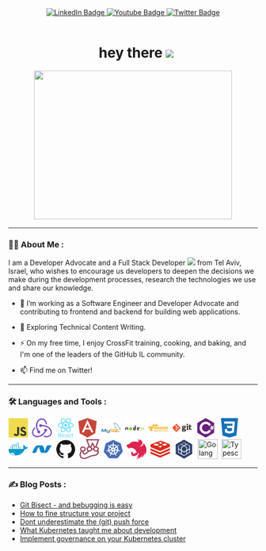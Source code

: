 <div align="center">
<div id="header">
<!--     <img src="https://media.giphy.com/media/M9gbBd9nbDrOTu1Mqx/giphy.gif" width="100"/> -->
    <div id="badges">
      <a href="https://www.linkedin.com/in/noaa-barki-159498163/">
        <img src="https://img.shields.io/badge/LinkedIn-blue?style=logo=linkedin&logoColor=white" alt="LinkedIn Badge"/>
      </a>
      <a href="https://www.youtube.com/user/noabarki8484">
        <img src="https://img.shields.io/badge/YouTube-red?style=logo=youtube&logoColor=white" alt="Youtube Badge"/>
      </a>
      <a href="https://twitter.com/BarkiNoaa">
        <img src="https://img.shields.io/badge/Twitter-blue?style=logo=twitter&logoColor=white" alt="Twitter Badge"/>
      </a>
    </div>
    <img src="https://komarev.com/ghpvc/?username=your-github-username&style=flat-square&color=blueviolet" alt=""/>
  </div>
  <h1>
       &nbsp;&nbsp;hey there
    <img src="https://media.giphy.com/media/hvRJCLFzcasrR4ia7z/giphy.gif" width="30px"/>
  </h1>
</div>
<div align="center">
  <img src="https://media.giphy.com/media/QC1TssrPbkD2menNfz/giphy.gif" width="400" height="300"/>
</div>

  ---

### :woman_technologist: About Me :
I am a Developer Advocate and a Full Stack Developer <img src="https://media.giphy.com/media/WUlplcMpOCEmTGBtBW/giphy.gif" width="30"> from Tel Aviv, Israel, who wishes to encourage us developers to deepen the decisions we make during the development processes, research the technologies we use and share our knowledge. 

- :telescope: I’m working as a Software Engineer and Developer Advocate and contributing to frontend and backend for building web applications.

- :seedling: Exploring Technical Content Writing.

- :zap: On my free time, I enjoy CrossFit training, cooking, and baking, and I'm one of the leaders of the GitHub IL community.

- :mailbox: Find me on Twitter!

---

### :hammer_and_wrench: Languages and Tools :
<div>
   <img src="https://github.com/devicons/devicon/blob/master/icons/javascript/javascript-original.svg" title="JavaScript" alt="JavaScript" width="40" height="40"/>&nbsp;
  <img src="https://github.com/devicons/devicon/blob/master/icons/redux/redux-original.svg" title="Redux" alt="Redux " width="40" height="40"/>&nbsp;
  <img src="https://github.com/devicons/devicon/blob/master/icons/react/react-original-wordmark.svg" title="React" alt="React" width="40" height="40"/>&nbsp;<img src="https://github.com/devicons/devicon/blob/master/icons/angularjs/angularjs-plain.svg" title="React" alt="React" width="40" height="40"/>&nbsp;
  <img src="https://github.com/devicons/devicon/blob/master/icons/mysql/mysql-original-wordmark.svg" title="MySQL"  alt="MySQL" width="40" height="40"/>&nbsp;
  <img src="https://github.com/devicons/devicon/blob/master/icons/nodejs/nodejs-original-wordmark.svg" title="NodeJS" alt="NodeJS" width="40" height="40"/>&nbsp;
  <img src="https://github.com/devicons/devicon/blob/master/icons/amazonwebservices/amazonwebservices-plain-wordmark.svg" title="AWS" alt="AWS" width="40" height="40"/>&nbsp;
  <img src="https://github.com/devicons/devicon/blob/master/icons/git/git-original-wordmark.svg" title="Git" **alt="Git" width="40" height="40"/>&nbsp;
  <img src="https://github.com/devicons/devicon/blob/master/icons/csharp/csharp-plain.svg" title="C#" **alt="CSharp" width="40" height="40"/>&nbsp;
  <img src="https://github.com/devicons/devicon/blob/master/icons/css3/css3-plain.svg" title="CSS3" **alt="CSS3" width="40" height="40"/>&nbsp;
  <img src="https://github.com/devicons/devicon/blob/master/icons/docker/docker-plain.svg" title="Docker" **alt="Docker" width="40" height="40"/>&nbsp;
  <img src="https://github.com/devicons/devicon/blob/master/icons/dot-net/dot-net-plain.svg" title="DotNet" **alt="DotNet" width="40" height="40"/>&nbsp;
  <img src="https://github.com/devicons/devicon/blob/master/icons/github/github-original.svg" title="GitHub" **alt="GitHub" width="40" height="40"/>&nbsp;
  <img src="https://github.com/devicons/devicon/blob/master/icons/jest/jest-plain.svg" title="Jest" **alt="Jest" width="40" height="40"/>&nbsp;
  <img src="https://github.com/devicons/devicon/blob/master/icons/kubernetes/kubernetes-plain.svg" title="Kubernetes" **alt="Kubernetes" width="40" height="40"/>&nbsp;
  <img src="https://github.com/devicons/devicon/blob/master/icons/nestjs/nestjs-plain.svg" title="NestJS" **alt="NestJS" width="40" height="40"/>&nbsp;
  <img src="https://github.com/devicons/devicon/blob/master/icons/redis/redis-plain.svg" title="Redis" **alt="Redis" width="40" height="40"/>&nbsp;
  <img src="https://github.com/devicons/devicon/blob/master/icons/sequelize/sequelize-plain.svg" title="Sequelize" **alt="Sequelize" width="40" height="40"/>&nbsp;
  <img src="https://cdn.jsdelivr.net/gh/devicons/devicon/icons/go/go-original.svg" title="Golang" **alt="Golang" width="40" height="40"/>&nbsp;
  <img src="https://cdn.jsdelivr.net/gh/devicons/devicon/icons/typescript/typescript-original.svg" title="Typescript" **alt="TS" width="40" height="40"/>&nbsp;

</div>

---

### :writing_hand: Blog Posts :
- [Git Bisect - and bebugging is easy](https://dev.to/noaabarki/git-bisect-and-debugging-is-easy-4706)
- [How to fine structure your project](https://dev.to/noaabarki/how-to-fine-structure-your-project-9ok)
- [Dont underestimate the (git) push force](https://medium.com/@noaabarki/dont-underestimate-the-push-force-5cba944a246d)
- [What Kubernetes taught me about development](https://opensource.com/article/21/12/kubernetes-developer)
- [Implement governance on your Kubernetes cluster](https://opensource.com/article/21/12/kubernetes-gatekeeper)

<!--
**noaabarki/noaabarki** is a ✨ _special_ ✨ repository because its `README.md` (this file) appears on your GitHub profile.

Here are some ideas to get you started:

- 🔭 I’m currently working on ...
- 🌱 I’m currently learning ...
- 👯 I’m looking to collaborate on ...
- 🤔 I’m looking for help with ...
- 💬 Ask me about ...
- 📫 How to reach me: ...
- 😄 Pronouns: ...
- ⚡ Fun fact: ...
-->
